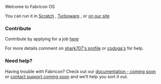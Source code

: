 <link rel="icon" type="image/png" href="/favicon.png"/>
Welcome to Fabricon OS

You can run it in [Scratch](https://scratch.mit.edu/projects/462887325/) , [Turbowarp](turbowarp.org/462887325?fps=60&clones=Infinity) , or [on our site](blankwebsite.com)

### Contribute

Contribute by applying for a job [here](https://scratch.mit.edu/studios/27788726/comments/)

For more details comment on [shark707's profile](https://scratch.mit.edu/users/shark707/) or [codoga's](https://scratch.mit.edu/users/codoga/) for help.

### Need help?

Having trouble with Fabricon? Check out our [documentation -  coming soon]() or [contact support coming soon]() and we’ll help you sort it out.
